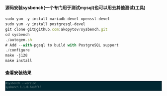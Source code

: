 #### 源码安装sysbench(一个专门用于测试mysql(也可以用去其他测试)工具)
```js
sudo yum -y install mariadb-devel openssl-devel
sudo yum -y install postgresql-devel
git clone git@github.com:akopytov/sysbench.git
cd sysbench
./autogen.sh
# Add --with-pgsql to build with PostgreSQL support
./configure
make -j128
make install
```

#### 查看安装结果
![ceph架构](https://github.com/dingdangzhang/blog/blob/master/file_image/sysbench_result.png)
